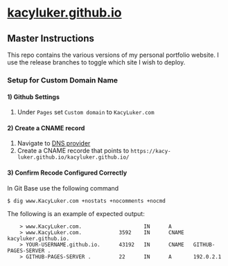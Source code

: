 # [kacyluker.github.io](https://kacy-luker.github.io/kacyluker.github.io/)
## Master Instructions
This repo contains the various versions of my personal portfolio website. I use the release branches to toggle which site I wish to deploy.

### Setup for Custom Domain Name
#### 1) Github Settings
1. Under `Pages` set `Custom domain` to `KacyLuker.com`

#### 2) Create a CNAME record
1. Navigate to [DNS provider]()
2. Create a CNAME recorde that points to `https://kacy-luker.github.io/kacyluker.github.io/`

#### 3) Confirm Recode Configured Correctly
In Git Base use the following command
```console
$ dig www.KacyLuker.com +nostats +nocomments +nocmd
```
The following is an example of expected output:
```console
    > www.KacyLuker.com.                    IN      A
    > www.KacyLuker.com.            3592    IN      CNAME   kacyluker.github.io.
    > YOUR-USERNAME.github.io.      43192   IN      CNAME   GITHUB-PAGES-SERVER .
    > GITHUB-PAGES-SERVER .         22      IN      A       192.0.2.1
```
